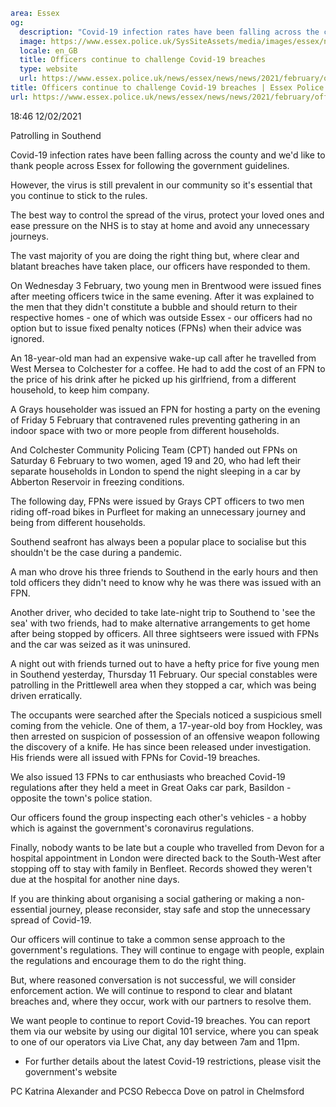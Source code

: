 ```yaml
area: Essex
og:
  description: "Covid-19 infection rates have been falling across the county and we\u2019d like to thank people across Essex for following the government guidelines."
  image: https://www.essex.police.uk/SysSiteAssets/media/images/essex/news/news/2021/02-february/weekly-roundup-southend-patrol-600x300.jpg?crop=(15,0,585,300)&amp;w=600&amp;h=300&amp;scale=both
  locale: en_GB
  title: Officers continue to challenge Covid-19 breaches
  type: website
  url: https://www.essex.police.uk/news/essex/news/news/2021/february/officers-continue-to-challenge-covid-19-breaches/
title: Officers continue to challenge Covid-19 breaches | Essex Police
url: https://www.essex.police.uk/news/essex/news/news/2021/february/officers-continue-to-challenge-covid-19-breaches/
```

18:46 12/02/2021

Patrolling in Southend

Covid-19 infection rates have been falling across the county and we'd like to thank people across Essex for following the government guidelines.

However, the virus is still prevalent in our community so it's essential that you continue to stick to the rules.

The best way to control the spread of the virus, protect your loved ones and ease pressure on the NHS is to stay at home and avoid any unnecessary journeys.

The vast majority of you are doing the right thing but, where clear and blatant breaches have taken place, our officers have responded to them.

On Wednesday 3 February, two young men in Brentwood were issued fines after meeting officers twice in the same evening. After it was explained to the men that they didn't constitute a bubble and should return to their respective homes - one of which was outside Essex - our officers had no option but to issue fixed penalty notices (FPNs) when their advice was ignored.

An 18-year-old man had an expensive wake-up call after he travelled from West Mersea to Colchester for a coffee. He had to add the cost of an FPN to the price of his drink after he picked up his girlfriend, from a different household, to keep him company.

A Grays householder was issued an FPN for hosting a party on the evening of Friday 5 February that contravened rules preventing gathering in an indoor space with two or more people from different households.

And Colchester Community Policing Team (CPT) handed out FPNs on Saturday 6 February to two women, aged 19 and 20, who had left their separate households in London to spend the night sleeping in a car by Abberton Reservoir in freezing conditions.

The following day, FPNs were issued by Grays CPT officers to two men riding off-road bikes in Purfleet for making an unnecessary journey and being from different households.

Southend seafront has always been a popular place to socialise but this shouldn't be the case during a pandemic.

A man who drove his three friends to Southend in the early hours and then told officers they didn't need to know why he was there was issued with an FPN.

Another driver, who decided to take late-night trip to Southend to 'see the sea' with two friends, had to make alternative arrangements to get home after being stopped by officers. All three sightseers were issued with FPNs and the car was seized as it was uninsured.

A night out with friends turned out to have a hefty price for five young men in Southend yesterday, Thursday 11 February. Our special constables were patrolling in the Prittlewell area when they stopped a car, which was being driven erratically.

The occupants were searched after the Specials noticed a suspicious smell coming from the vehicle. One of them, a 17-year-old boy from Hockley, was then arrested on suspicion of possession of an offensive weapon following the discovery of a knife. He has since been released under investigation. His friends were all issued with FPNs for Covid-19 breaches.

We also issued 13 FPNs to car enthusiasts who breached Covid-19 regulations after they held a meet in Great Oaks car park, Basildon - opposite the town's police station.

Our officers found the group inspecting each other's vehicles - a hobby which is against the government's coronavirus regulations.

Finally, nobody wants to be late but a couple who travelled from Devon for a hospital appointment in London were directed back to the South-West after stopping off to stay with family in Benfleet. Records showed they weren't due at the hospital for another nine days.

If you are thinking about organising a social gathering or making a non-essential journey, please reconsider, stay safe and stop the unnecessary spread of Covid-19.

Our officers will continue to take a common sense approach to the government's regulations. They will continue to engage with people, explain the regulations and encourage them to do the right thing.

But, where reasoned conversation is not successful, we will consider enforcement action. We will continue to respond to clear and blatant breaches and, where they occur, work with our partners to resolve them.

We want people to continue to report Covid-19 breaches. You can report them via our website by using our digital 101 service, where you can speak to one of our operators via Live Chat, any day between 7am and 11pm.

 * For further details about the latest Covid-19 restrictions, please visit the government's website

PC Katrina Alexander and PCSO Rebecca Dove on patrol in Chelmsford
